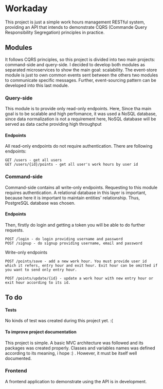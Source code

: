 # Workaday

This project is just a simple work hours management RESTful system, providing an API that intends to demonstrate CQRS (Commande Query Responsibility Segregation) principles in practice.

## Modules
It follows CQRS principles, so this project is divided into two main projects: command-side and query-side.
I decided to develop both modules as separated microservices to show the main goal: scalability.
The event-store module is just to own common events sent between the others two modules to communicate specific messages. Further, event-sourcing pattern can be developed into this last module.

### Query-side
This module is to provide only read-only endpoints. Here, Since tha main goal is to be scalable and high perfomance,
it was used a NoSQL database, since data normalization is not a requirement here,  NoSQL database will be served as data cache providing
high throughput

#### Endpoints

All read-only endpoints do not require authentication. There are following endpoints:
```
GET /users - get all users
GET /users/{id}/points - get all user's work hours by user id
```

### Command-side
Command-side contains all write-only endpoints. Requesting to this module requires authentication. A relational database in this layer is important, because here it is important to maintain entities' relationship. Thus, PostgreSQL database was chosen. 

#### Endpoints

Then, firstly do login and getting a token you will be able to do further requests.
```
POST /login - do login providing username and password
POST /signup - do signup providing username, email and password
```

Write-only endpoints
```
POST /points/save - add a new work hour. You must provide user id which it refers, entry hour and exit hour. Exit hour can be omitted if you want to send only entry hour.

POST /points/update/{id} - update a work hour with new entry hour or exit hour according to its id.
```

## To do

#### Tests
No kinds of test was created during this project yet. :( 

#### To improve project documentation
This project is simple. A basic MVC architecture was followed and its packages was created properly. Classes and variables names was defined according to its meaning, i hope :) . However, it must be itself well documented.

### Frontend
A frontend application to demonstrate using the API is in development.

